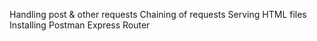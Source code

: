 Handling post & other requests
Chaining of requests
Serving HTML files
Installing Postman
Express Router